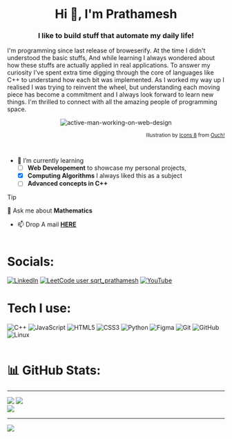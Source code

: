 <h1 align="center">Hi 👋, I'm Prathamesh</h1>
<h3 align="center">I like to build stuff that automate my daily life!</h3>

<p>  I'm programming since last release of broweserify. At the time I didn't understood the basic stuffs, And while learning I always wondered about how these stuffs are actually applied in real applications. To answer my curiosity I've spent extra time digging through the core of languages like C++ to understand how each bit was implemented. As I worked my way up I realised I was trying to reinvent the wheel, but understanding each moving piece has become a commitment and I always look forward to learn new things. I'm thrilled to connect with all the amazing people of programming space.</p>

<div align="center">
  
![active-man-working-on-web-design](https://github.com/user-attachments/assets/b08e32c5-9254-436b-b8b4-5eabc3073974)

</div>

<sup align="right"> 

  Illustration by <a href="https://icons8.com/illustrations/author/zD2oqC8lLBBA">Icons 8</a> from <a href="https://icons8.com/illustrations">Ouch!</a> 
  
</sup>

<br>

- 🌱 I’m currently learning <br>
  - [ ] **Web Developement** to showcase my personal projects,
  - [x] **Computing Algorithms** I always liked this as a subject
  - [ ] **Advanced concepts in C++**
>[!TIP]
>💬 Ask me about **Mathematics**

+ 📫 Drop A mail **[HERE](mailto:prathamesh.math@gmail.com?subject=[GitHub]%20Hi!%20Prathamesh)**

<div align="center">
  <img src="https://c.tenor.com/R_46y_WzEn4AAAAC/tenor.gif" alt="divider" style="width: 100vw; height: 1px;">
</div>

# Socials:
[![LinkedIn](https://img.shields.io/badge/LinkedIn-0077B5?style=for-the-badge&logo=linkedin&logoColor=white)](https://in.linkedin.com/in/prathamesh-patil-31493625a)
[![LeetCode user sqrt_prathamesh](https://img.shields.io/badge/dynamic/json?style=for-the-badge&labelColor=black&color=%23ffa116&label=Solved&query=solvedOverTotal&url=https%3A%2F%2Fleetcode-badge.vercel.app%2Fapi%2Fusers%2Fsqrt_prathamesh&logo=leetcode&logoColor=yellow)](https://leetcode.com/sqrt_prathamesh/) 
[![YouTube](https://img.shields.io/badge/YouTube-red?style=for-the-badge&logo=youtube&logoColor=white)](https://www.youtube.com/@1souperrors)
# Tech I use:
![C++](https://img.shields.io/badge/c++-%2300599C.svg?style=for-the-badge&logo=c%2B%2B&logoColor=white) ![JavaScript](https://img.shields.io/badge/javascript-%23323330.svg?style=for-the-badge&logo=javascript&logoColor=%23F7DF1E) ![HTML5](https://img.shields.io/badge/html5-%23E34F26.svg?style=for-the-badge&logo=html5&logoColor=white) ![CSS3](https://img.shields.io/badge/css3-%231572B6.svg?style=for-the-badge&logo=css3&logoColor=white) ![Python](https://img.shields.io/badge/python-3670A0?style=for-the-badge&logo=python&logoColor=ffdd54) ![Figma](https://img.shields.io/badge/figma-%23F24E1E.svg?style=for-the-badge&logo=figma&logoColor=white) ![Git](https://img.shields.io/badge/git-%23F05033.svg?style=for-the-badge&logo=git&logoColor=white) ![GitHub](https://img.shields.io/badge/github-%23121011.svg?style=for-the-badge&logo=github&logoColor=white) ![Linux](https://img.shields.io/badge/Linux-FCC624?style=for-the-badge&logo=linux&logoColor=black)
<!--
![React](https://img.shields.io/badge/react-%2320232a.svg?style=for-the-badge&logo=react&logoColor=%2361DAFB) ![LaTeX](https://img.shields.io/badge/latex-%23008080.svg?style=for-the-badge&logo=latex&logoColor=white)  ![MySQL](https://img.shields.io/badge/mysql-4479A1.svg?style=for-the-badge&logo=mysql&logoColor=white)  ![Pandas](https://img.shields.io/badge/pandas-%23150458.svg?style=for-the-badge&logo=pandas&logoColor=white) ![scikit-learn](https://img.shields.io/badge/scikit--learn-%23F7931E.svg?style=for-the-badge&logo=scikit-learn&logoColor=white) ![Scipy](https://img.shields.io/badge/SciPy-%230C55A5.svg?style=for-the-badge&logo=scipy&logoColor=%white) ![Matplotlib](https://img.shields.io/badge/Matplotlib-%23ffffff.svg?style=for-the-badge&logo=Matplotlib&logoColor=black)  ![XFCE](https://img.shields.io/badge/XFCE-%232284F2.svg?style=for-the-badge&logo=xfce&logoColor=white)
![NumPy](https://img.shields.io/badge/numpy-%23013243.svg?style=for-the-badge&logo=numpy&logoColor=white)
-->
<div align="center">
  <img src="https://c.tenor.com/R_46y_WzEn4AAAAC/tenor.gif" alt="divider" style="width: 100vw; height: 1px;">
</div>

# 📊 GitHub Stats:
---
![](https://github-readme-stats.vercel.app/api?username=prathameshrp&theme=material-palenight&hide_border=false&include_all_commits=false&count_private=false)
![](https://github-readme-streak-stats.herokuapp.com/?user=prathameshrp&theme=material-palenight&hide_border=false) <br>
![](https://github-readme-stats.vercel.app/api/top-langs/?username=prathameshrp&theme=material-palenight&hide_border=false&include_all_commits=false&count_private=false&layout=compact)


---
[![](https://visitcount.itsvg.in/api?id=prathameshrp&icon=5&color=0)](https://visitcount.itsvg.in)

<!-- Proudly created with GPRM ( https://gprm.itsvg.in ) -->
<!---
prathameshrp/prathameshrp is a ✨ special ✨ repository because its `README.md` (this file) appears on your GitHub profile.
You can click the Preview link to take a look at your changes.
--->
